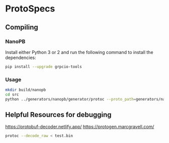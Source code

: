 # ProtoSpecs

## Compiling

### NanoPB

Install either Python 3 or 2 and run the following command to install the dependencies:

```bash
pip install --upgrade grpcio-tools
```

### Usage

```bash
mkdir build/nanopb
cd src
python ../generators/nanopb/generator/protoc --proto_path=generators/nanopb common.proto --nanopb_out=../build/nanopb
```

## Helpful Resources for debugging

<https://protobuf-decoder.netlify.app/>
<https://protogen.marcgravell.com/>

```bash
protoc --decode_raw < test.bin
```

